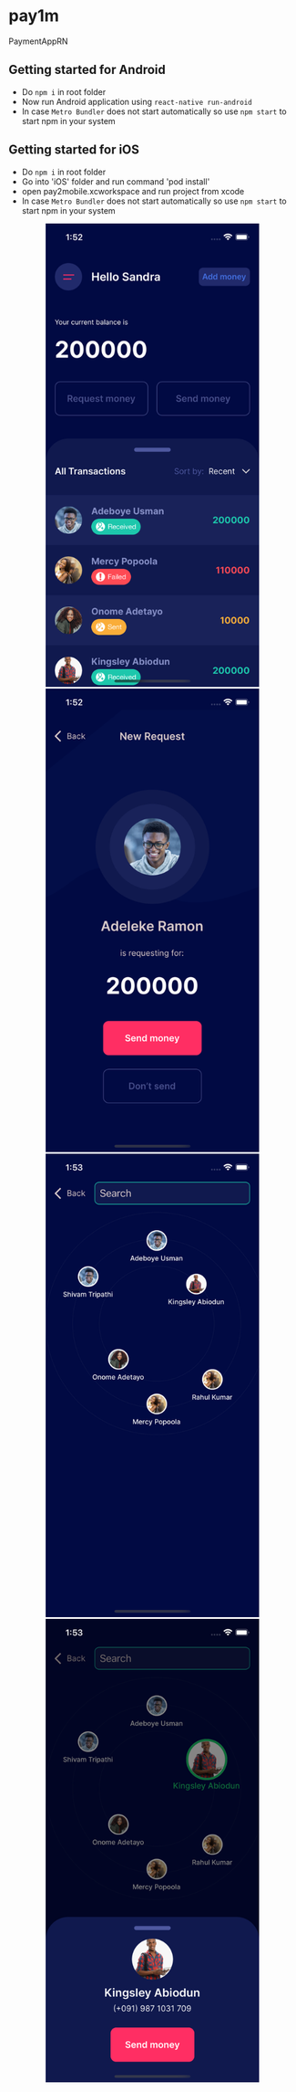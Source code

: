 # pay1m

PaymentAppRN

## Getting started for Android

- Do `npm i` in root folder
- Now run Android application using `react-native run-android`
- In case `Metro Bundler` does not start automatically so use `npm start` to start npm in your system

## Getting started for iOS

- Do `npm i` in root folder
- Go into 'iOS' folder and run command 'pod install'
- open pay2mobile.xcworkspace and run project from xcode
- In case `Metro Bundler` does not start automatically so use `npm start` to start npm in your system

<p align="center">
  <img src="ScreenShots/Home.png" width="375" height="812">
  <img src="ScreenShots/RequestMoney.png "width="375" height="812">
  <img src="ScreenShots/SendMoney.png" width="375" height="812">
   <img src="ScreenShots/SendMoney2.png" width="375" height="812">
</p>
